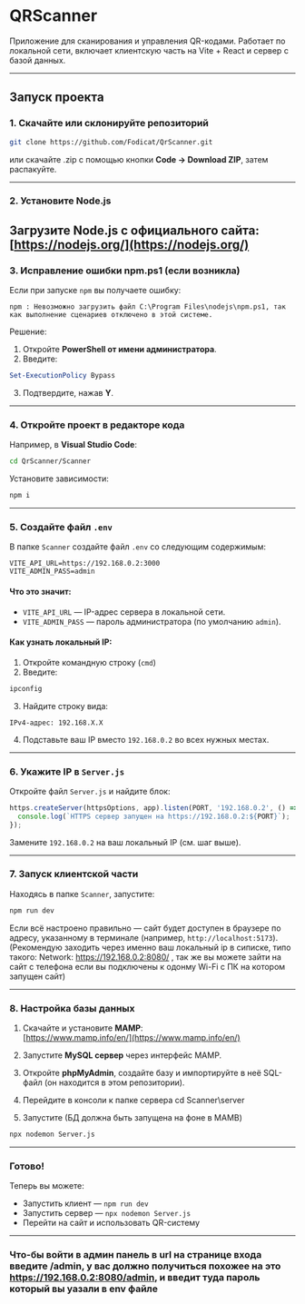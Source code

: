 # QRScanner

Приложение для сканирования и управления QR-кодами. Работает по локальной сети, включает клиентскую часть на Vite + React и сервер с базой данных.

---

## Запуск проекта

### 1. Скачайте или склонируйте репозиторий

```bash
git clone https://github.com/Fodicat/QrScanner.git
```

или скачайте .zip с помощью кнопки **Code → Download ZIP**, затем распакуйте.

---

### 2. Установите Node.js

Загрузите Node.js с официального сайта:  
[https://nodejs.org/](https://nodejs.org/)
---

### 3. Исправление ошибки npm.ps1 (если возникла)

Если при запуске `npm` вы получаете ошибку:

```
npm : Невозможно загрузить файл C:\Program Files\nodejs\npm.ps1, так как выполнение сценариев отключено в этой системе.
```

Решение:

1. Откройте **PowerShell от имени администратора**.
2. Введите:

```powershell
Set-ExecutionPolicy Bypass
```

3. Подтвердите, нажав **Y**.

---

### 4. Откройте проект в редакторе кода

Например, в **Visual Studio Code**:

```bash
cd QrScanner/Scanner
```

Установите зависимости:

```bash
npm i
```

---

### 5. Создайте файл `.env`

В папке `Scanner` создайте файл `.env` со следующим содержимым:

```
VITE_API_URL=https://192.168.0.2:3000
VITE_ADMIN_PASS=admin
```

#### Что это значит:

- `VITE_API_URL` — IP-адрес сервера в локальной сети.
- `VITE_ADMIN_PASS` — пароль администратора (по умолчанию `admin`).

#### Как узнать локальный IP:

1. Откройте командную строку (`cmd`)
2. Введите:

```bash
ipconfig
```

3. Найдите строку вида:

```
IPv4-адрес: 192.168.X.X
```

4. Подставьте ваш IP вместо `192.168.0.2` во всех нужных местах.

---

### 6. Укажите IP в `Server.js`

Откройте файл `Server.js` и найдите блок:

```js
https.createServer(httpsOptions, app).listen(PORT, '192.168.0.2', () => {
  console.log(`HTTPS сервер запущен на https://192.168.0.2:${PORT}`);
});
```

Замените `192.168.0.2` на ваш локальный IP (см. шаг выше).

---

### 7. Запуск клиентской части

Находясь в папке `Scanner`, запустите:

```bash
npm run dev
```

Если всё настроено правильно — сайт будет доступен в браузере по адресу, указанному в терминале (например, `http://localhost:5173`).(Рекомендую заходить через именно ваш локальный ip в сиписке, типо такого: Network: https://192.168.0.2:8080/ , так же вы можете зайти на сайт с телефона если вы подключены к одонму Wi-Fi с ПК на котором запущен сайт)

---

### 8. Настройка базы данных

1. Скачайте и установите **MAMP**:  
[https://www.mamp.info/en/](https://www.mamp.info/en/)

2. Запустите **MySQL сервер** через интерфейс MAMP.

3. Откройте **phpMyAdmin**, создайте базу и импортируйте в неё SQL-файл (он находится в этом репозитории).

4. Перейдите в консоли к папке сервера cd Scanner\server

5. Запустите (БД должна быть запущена на фоне в MAMB)

```bash
npx nodemon Server.js
```

---

### Готово!

Теперь вы можете:

- Запустить клиент — `npm run dev`
- Запустить сервер — `npx nodemon Server.js`
- Перейти на сайт и использовать QR-систему


---
### Что-бы войти в админ панель в url на странице входа введите /admin, у вас должно получиться похожее на это https://192.168.0.2:8080/admin, и введит туда пароль который вы уазали в env файле
